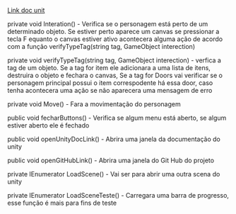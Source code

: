 [Link doc unit](https://docs.unity3d.com/ScriptReference/index.html)

private void Interation() - Verifica se o personagem está perto de um determinado objeto. Se estiver perto aparece um canvas se pressionar a tecla F equanto o canvas 
estiver ativo acontecera alguma ação de acordo com a função verifyTypeTag(string tag, GameObject interection)

private void verifyTypeTag(string tag, GameObject interection) - verfica a tag de um objeto. Se a tag for item ele adicionara a uma lista de itens, destruira o objeto e 
fechara o canvas, Se a tag for Doors vai verificar se o personagem principal possui o item correspodente há essa door, caso tenha acontecera uma ação se não aparecera uma 
mensagem de erro

private void Move() - Fara a movimentação do personagem

public void fecharButtons() - Verifica se algum menu está aberto, se algum estiver aberto ele é fechado

public void openUnityDocLink() - Abrira uma janela da documentação do unity

public void openGitHubLink() - Abrira uma janela do Git Hub do projeto

private IEnumerator LoadScene() - Vai ser para abrir uma outra scena do unity

private IEnumerator LoadSceneTeste() -  Carregara uma barra de progresso, esse função é mais para fins de teste 
